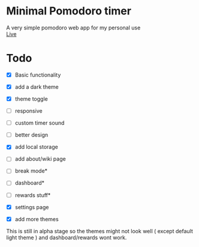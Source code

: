 # Minimal Pomodoro timer
A very simple pomodoro web app for my personal use <br>
<a href="https://siduck76.github.io/pomoReward/">Live</a>
<br>
 
# Todo 
- [X] Basic functionality 
- [X] add a dark theme
- [X] theme toggle 
- [ ] responsive 
- [ ] custom timer sound
- [ ] better design
- [X] add local storage 
- [ ] add about/wiki page
- [ ] break mode*
- [ ] dashboard*
- [ ] rewards stuff* 
- [X] settings page 
- [X] add more themes


This is still in alpha stage so the themes might not look well ( except default light theme ) and dashboard/rewards wont work.
